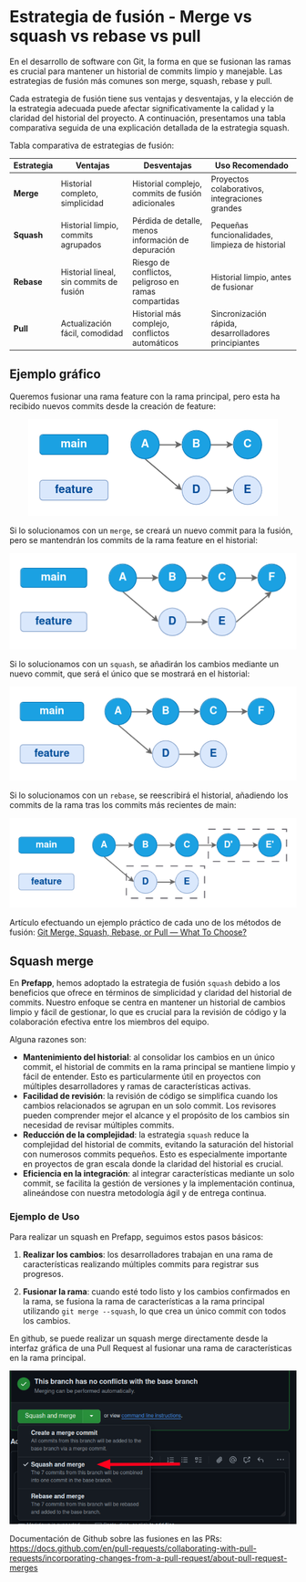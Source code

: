 
# Estrategia de fusión - Merge vs squash vs rebase vs pull

En el desarrollo de software con Git, la forma en que se fusionan las ramas es crucial para mantener un historial de commits limpio y manejable. Las estrategias de fusión más comunes son merge, squash, rebase y pull.

Cada estrategia de fusión tiene sus ventajas y desventajas, y la elección de la estrategia adecuada puede afectar significativamente la calidad y la claridad del historial del proyecto. A continuación, presentamos una tabla comparativa seguida de una explicación detallada de la estrategia squash.

Tabla comparativa de estrategias de fusión:

| Estrategia | Ventajas                                | Desventajas                                          | Uso Recomendado                                      |
| ---------- | --------------------------------------- | ---------------------------------------------------- | ---------------------------------------------------- |
| **Merge**  | Historial completo, simplicidad         | Historial complejo, commits de fusión adicionales    | Proyectos colaborativos, integraciones grandes       |
| **Squash** | Historial limpio, commits agrupados     | Pérdida de detalle, menos información de depuración  | Pequeñas funcionalidades, limpieza de historial      |
| **Rebase** | Historial lineal, sin commits de fusión | Riesgo de conflictos, peligroso en ramas compartidas | Historial limpio, antes de fusionar                  |
| **Pull**   | Actualización fácil, comodidad          | Historial más complejo, conflictos automáticos       | Sincronización rápida, desarrolladores principiantes |


## Ejemplo gráfico

Queremos fusionar una rama feature con la rama principal, pero esta ha recibido nuevos commits desde la creación de feature:

<div style="text-align: center;">
  <div style="margin: 0 auto;">

![](../../_media/03_prefapp_methodology/git-branch.png)

  </div>
</div>

Si lo solucionamos con un `merge`, se creará un nuevo commit para la fusión, pero se mantendrán los commits de la rama feature en el historial:

<div style="text-align: center;">
  <div style="margin: 0 auto;">

![](../../_media/03_prefapp_methodology/git-merge.png)

  </div>
</div>

Si lo solucionamos con un `squash`, se añadirán los cambios mediante un nuevo commit, que será el único que se mostrará en el historial:

<div style="text-align: center;">
  <div style="margin: 0 auto;">

![](../../_media/03_prefapp_methodology/git-squash.png)

  </div>
</div>

Si lo solucionamos con un `rebase`, se reescribirá el historial, añadiendo los commits de la rama tras los commits más recientes de main:

<div style="text-align: center;">
  <div style="margin: 0 auto;">

![](../../_media/03_prefapp_methodology/git-rebase.png)

  </div>
</div>

Artículo efectuando un ejemplo práctico de cada uno de los métodos de fusión: [Git Merge, Squash, Rebase, or Pull — What To Choose?](https://betterprogramming.pub/git-merge-squash-rebase-or-pull-what-to-choose-50b331d3e7c1)

## Squash merge

En **Prefapp**, hemos adoptado la estrategia de fusión `squash` debido a los beneficios que ofrece en términos de simplicidad y claridad del historial de commits. Nuestro enfoque se centra en mantener un historial de cambios limpio y fácil de gestionar, lo que es crucial para la revisión de código y la colaboración efectiva entre los miembros del equipo.

Alguna razones son:
- **Mantenimiento del historial**: al consolidar los cambios en un único commit, el historial de commits en la rama principal se mantiene limpio y fácil de entender. Esto es particularmente útil en proyectos con múltiples desarrolladores y ramas de características activas.
- **Facilidad de revisión**: la revisión de código se simplifica cuando los cambios relacionados se agrupan en un solo commit. Los revisores pueden comprender mejor el alcance y el propósito de los cambios sin necesidad de revisar múltiples commits.
- **Reducción de la complejidad**: la estrategia `squash` reduce la complejidad del historial de commits, evitando la saturación del historial con numerosos commits pequeños. Esto es especialmente importante en proyectos de gran escala donde la claridad del historial es crucial.
- **Eficiencia en la integración**: al integrar características mediante un solo commit, se facilita la gestión de versiones y la implementación continua, alineándose con nuestra metodología ágil y de entrega continua.

### Ejemplo de Uso

Para realizar un squash en Prefapp, seguimos estos pasos básicos:

1. **Realizar los cambios**: los desarrolladores trabajan en una rama de características realizando múltiples commits para registrar sus progresos.

2. **Fusionar la rama**: cuando esté todo listo y los cambios confirmados en la rama, se fusiona la rama de características a la rama principal utilizando `git merge --squash`, lo que crea un único commit con todos los cambios.

En github, se puede realizar un squash merge directamente desde la interfaz gráfica de una Pull Request al fusionar una rama de características en la rama principal.

<div style="text-align: center;">
  <div style="margin: 0 auto;">

![](../../_media/03_prefapp_methodology/squash_merge.png)

  </div>
</div>

Documentación de Github sobre las fusiones en las PRs: https://docs.github.com/en/pull-requests/collaborating-with-pull-requests/incorporating-changes-from-a-pull-request/about-pull-request-merges
